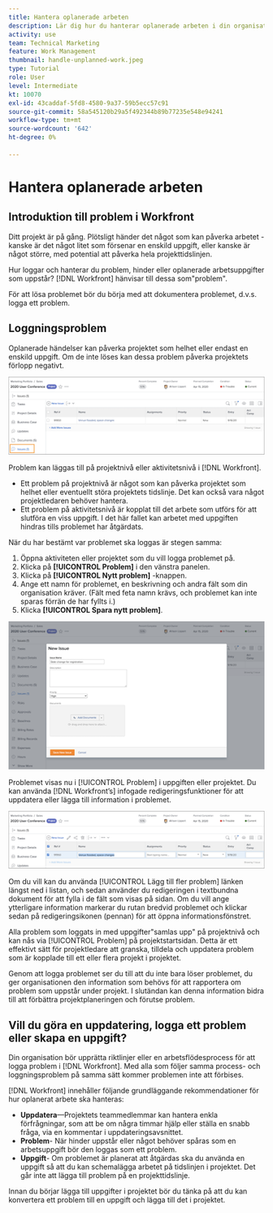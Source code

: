 ```yaml
---
title: Hantera oplanerade arbeten
description: Lär dig hur du hanterar oplanerade arbeten i din organisation med .
activity: use
team: Technical Marketing
feature: Work Management
thumbnail: handle-unplanned-work.jpeg
type: Tutorial
role: User
level: Intermediate
kt: 10070
exl-id: 43caddaf-5fd8-4580-9a37-59b5ecc57c91
source-git-commit: 58a545120b29a5f492344b89b77235e548e94241
workflow-type: tm+mt
source-wordcount: '642'
ht-degree: 0%

---
```


# Hantera oplanerade arbeten

## Introduktion till problem i Workfront

Ditt projekt är på gång. Plötsligt händer det något som kan påverka arbetet - kanske är det något litet som försenar en enskild uppgift, eller kanske är något större, med potential att påverka hela projekttidslinjen.

Hur loggar och hanterar du problem, hinder eller oplanerade arbetsuppgifter som uppstår? [!DNL Workfront] hänvisar till dessa som&quot;problem&quot;.

För att lösa problemet bör du börja med att dokumentera problemet, d.v.s. logga ett problem.

## Loggningsproblem

Oplanerade händelser kan påverka projektet som helhet eller endast en enskild uppgift. Om de inte löses kan dessa problem påverka projektets förlopp negativt.

![En bild av [!UICONTROL Problem] avsnitt i [!DNL Workfront]](assets/01-issue-list-project-level-generic.png)

Problem kan läggas till på projektnivå eller aktivitetsnivå i [!DNL Workfront].

* Ett problem på projektnivå är något som kan påverka projektet som helhet eller eventuellt störa projektets tidslinje. Det kan också vara något projektledaren behöver hantera.
* Ett problem på aktivitetsnivå är kopplat till det arbete som utförs för att slutföra en viss uppgift. I det här fallet kan arbetet med uppgiften hindras tills problemet har åtgärdats.

När du har bestämt var problemet ska loggas är stegen samma:

1. Öppna aktiviteten eller projektet som du vill logga problemet på.
1. Klicka på **[!UICONTROL Problem]** i den vänstra panelen.
1. Klicka på **[!UICONTROL Nytt problem]** -knappen.
1. Ange ett namn för problemet, en beskrivning och andra fält som din organisation kräver. (Fält med feta namn krävs, och problemet kan inte sparas förrän de har fyllts i.)
1. Klicka **[!UICONTROL Spara nytt problem]**.

![En bild av [!UICONTROL Nytt problem] window in [!DNL Workfront]](assets/02-create-issue-details-window.png)

Problemet visas nu i [!UICONTROL Problem] i uppgiften eller projektet. Du kan använda [!DNL Workfront’s] infogade redigeringsfunktioner för att uppdatera eller lägga till information i problemet.

![En bild av [!DNL Workfront’s] infogade redigeringsfunktioner för att uppdatera eller lägga till information i problemet](assets/03-issue-list-inline-editing.png)

Om du vill kan du använda [!UICONTROL Lägg till fler problem] länken längst ned i listan, och sedan använder du redigeringen i textbundna dokument för att fylla i de fält som visas på sidan. Om du vill ange ytterligare information markerar du rutan bredvid problemet och klickar sedan på redigeringsikonen (pennan) för att öppna informationsfönstret.

Alla problem som loggats in med uppgifter&quot;samlas upp&quot; på projektnivå och kan nås via [!UICONTROL Problem] på projektstartsidan. Detta är ett effektivt sätt för projektledare att granska, tilldela och uppdatera problem som är kopplade till ett eller flera projekt i projektet.

Genom att logga problemet ser du till att du inte bara löser problemet, du ger organisationen den information som behövs för att rapportera om problem som uppstår under projekt. I slutändan kan denna information bidra till att förbättra projektplaneringen och förutse problem.

<!-- 
Learn more graphic and documentation articles/links
* Create issues
* Delete issues
* Edit issues
* View issues
-->

## Vill du göra en uppdatering, logga ett problem eller skapa en uppgift?

Din organisation bör upprätta riktlinjer eller en arbetsflödesprocess för att logga problem i [!DNL Workfront]. Med alla som följer samma process- och loggningsproblem på samma sätt kommer problemen inte att förbises.

[!DNL Workfront] innehåller följande grundläggande rekommendationer för hur oplanerat arbete ska hanteras:

* **Uppdatera**—Projektets teammedlemmar kan hantera enkla förfrågningar, som att be om några timmar hjälp eller ställa en snabb fråga, via en kommentar i uppdateringsavsnittet.
* **Problem**- När hinder uppstår eller något behöver spåras som en arbetsuppgift bör den loggas som ett problem.
* **Uppgift**- Om problemet är planerat att åtgärdas ska du använda en uppgift så att du kan schemalägga arbetet på tidslinjen i projektet. Det går inte att lägga till problem på en projekttidslinje.

Innan du börjar lägga till uppgifter i projektet bör du tänka på att du kan konvertera ett problem till en uppgift och lägga till det i projektet. <!-- Learn how to do this in Section 3 of this learning path. -->
